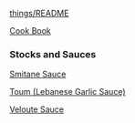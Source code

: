 [things/README](https://github.com/vmsmith/things/blob/master/README.md)

[Cook Book](https://github.com/vmsmith/CookBook/blob/master/README.md)

### Stocks and Sauces    

[Smitane Sauce](https://github.com/vmsmith/CookBook/blob/master/smitane.md)

[Toum (Lebanese Garlic Sauce)](https://github.com/vmsmith/CookBook/blob/master/toum.md)  

[Veloute Sauce]()
